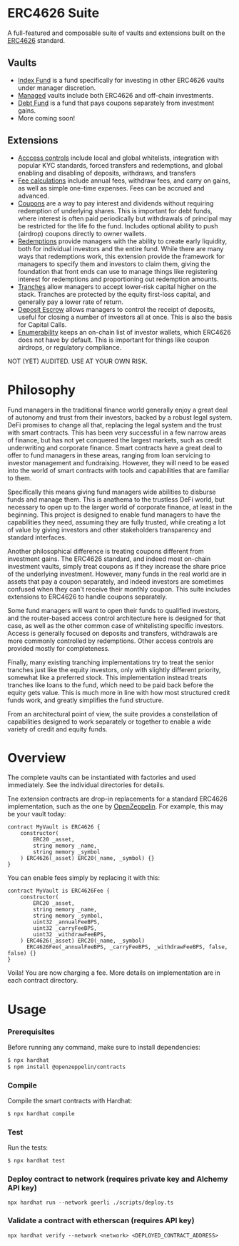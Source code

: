 # ERC4626 Suite

A full-featured and composable suite of vaults and extensions built on the [ERC4626](https://erc4626.info) standard.

## Vaults
* [Index Fund](https://github.com/tomshields/ERC4626Suite/tree/main/contracts/managed) is a fund specifically for investing in other ERC4626 vaults under manager discretion.
* [Managed](https://github.com/tomshields/ERC4626Suite/tree/main/contracts/managed) vaults include both ERC4626 and off-chain investments.
* [Debt Fund](https://github.com/tomshields/ERC4626Suite/tree/main/contracts/managed) is a fund that pays coupons separately from investment gains.
* More coming soon!

## Extensions
* [Acccess controls](https://github.com/tomshields/ERC4626Suite/tree/main/contracts/access) include local and global whitelists, integration with popular KYC standards, forced transfers and redemptions, and global enabling and disabling of deposits, withdraws, and transfers
* [Fee calculations](https://github.com/tomshields/ERC4626Suite/tree/main/contracts/fees) include annual fees, withdraw fees, and carry on gains, as well as simple one-time expenses. Fees can be accrued and advanced.
* [Coupons](https://github.com/tomshields/ERC4626Suite/tree/main/contracts/redemptions) are a way to pay interest and dividends without requiring redemption of underlying shares. This is important for debt funds, where interest is often paid periodically but withdrawals of principal may be restricted for the life fo the fund. Includes optional ability to push (airdrop) coupons directly to owner wallets.
* [Redemptions](https://github.com/tomshields/ERC4626Suite/tree/main/contracts/redemptions) provide managers with the ability to create early liquidity, both for individual investors and the entire fund. While there are many ways that redemptions work, this extension provide the framework for managers to specify them and investors to claim them, giving the foundation that front ends can use to manage things like registering interest for redemptions and proportioning out redemption amounts.
* [Tranches](https://github.com/tomshields/ERC4626Suite/tree/main/contracts/redemptions) allow managers to accept lower-risk capital higher on the stack. Tranches are protected by the equity first-loss capital, and generally pay a lower rate of return.
* [Deposit Escrow](https://github.com/tomshields/ERC4626Suite/tree/main/contracts/redemptions) allows managers to control the receipt of deposits, useful for closing a number of investors all at once. This is also the basis for Capital Calls.
* [Enumerability](https://github.com/tomshields/ERC4626Suite/tree/main/contracts) keeps an on-chain list of investor wallets, which ERC4626 does not have by default. This is important for things like coupon airdrops, or regulatory compliance.

NOT (YET) AUDITED. USE AT YOUR OWN RISK.

# Philosophy

Fund managers in the traditional finance world generally enjoy a great deal of autonomy and trust from their investors, backed by a robust legal system. DeFi promises to change all that, replacing the legal system and the trust with smart contracts. This has been very successful in a few narrow areas of finance, but has not yet conquered the largest markets, such as credit underwriting and corporate finance. Smart contracts have a great deal to offer to fund managers in these areas, ranging from loan servicing to investor management and fundraising. However, they will need to be eased into the world of smart contracts with tools and capabilities that are familiar to them.

Specifically this means giving fund managers wide abilities to disburse funds and manage them. This is anathema to the trustless DeFi world, but necessary to open up to the larger world of corporate finance, at least in the beginning. This project is designed to enable fund managers to have the capabilities they need, assuming they are fully trusted, while creating a lot of value by giving investors and other stakeholders transparency and standard interfaces.

Another philosophical difference is treating coupons different from investment gains. The ERC4626 standard, and indeed most on-chain investment vaults, simply treat coupons as if they increase the share price of the underlying investment. However, many funds in the real world are in assets that pay a coupon separately, and indeed investors are sometimes confused when they can't receive their monthly coupon. This suite includes extensions to ERC4626 to handle coupons separately.

Some fund managers will want to open their funds to qualified investors, and the router-based access control architecture here is designed for that case, as well as the other common case of whitelisting specific investors. Access is generally focused on deposits and transfers, withdrawals are more commonly controlled by redemptions. Other access controls are provided mostly for completeness.

Finally, many existing tranching implementations try to treat the senior tranches just like the equity investors, only with slightly different priority, somewhat like a preferred stock. This implementation instead treats tranches like loans to the fund, which need to be paid back before the equity gets value. This is much more in line with how most structured credit funds work, and greatly simplifies the fund structure.

From an architectural point of view, the suite provides a constellation of capabilities designed to work separately or together to enable a wide variety of credit and equity funds.

# Overview

The complete vaults can be instantiated with factories and used immediately. See the individual directories for details.

Tne extension contracts are drop-in replacements for a standard ERC4626 implementation, such as the one by [OpenZeppelin](https://github.com/OpenZeppelin/openzeppelin-contracts/blob/master/contracts/token/ERC20/extensions/ERC4626.sol). For example, this may be your vault today:

```solidity
contract MyVault is ERC4626 {
    constructor(
        ERC20 _asset,
        string memory _name,
        string memory _symbol
    ) ERC4626(_asset) ERC20(_name, _symbol) {}
}
```
You can enable fees simply by replacing it with this:
```solidity
contract MyVault is ERC4626Fee {
    constructor(
        ERC20 _asset,
        string memory _name,
        string memory _symbol,
        uint32 _annualFeeBPS,
        uint32 _carryFeeBPS,
        uint32 _withdrawFeeBPS,
    ) ERC4626(_asset) ERC20(_name, _symbol) 
      ERC4626Fee(_annualFeeBPS, _carryFeeBPS, _withdrawFeeBPS, false, false) {}
}
```
Voila! You are now charging a fee. More details on implementation are in each contract directory.

# Usage

### Prerequisites

Before running any command, make sure to install dependencies:

```sh
$ npx hardhat
$ npm install @openzeppelin/contracts
```

### Compile

Compile the smart contracts with Hardhat:

```sh
$ npx hardhat compile
```

### Test

Run the tests:

```sh
$ npx hardhat test
```

### Deploy contract to network (requires private key and Alchemy API key)

```
npx hardhat run --network goerli ./scripts/deploy.ts
```

### Validate a contract with etherscan (requires API key)

```
npx hardhat verify --network <network> <DEPLOYED_CONTRACT_ADDRESS>
```
